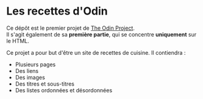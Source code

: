 # Les recettes d'Odin

Ce dépôt est le premier projet de [The Odin Project](https://www.theodinproject.com/lessons/foundations-recipes). <br>
Il s'agit également de sa **première partie**, qui se concentre **uniquement** sur le HTML.

Ce projet a pour but d'être un site de recettes de cuisine. Il contiendra :

-  Plusieurs pages
-  Des liens
-  Des images
-  Des titres et sous-titres
-  Des listes ordonnées et désordonnées